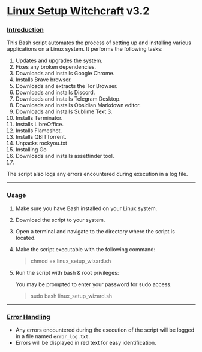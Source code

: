 # [Linux Setup Witchcraft](https://github.com/Gandalf-7he-Grey/linux_setup_scripts/blob/main/README.md#linux-setup-witchcraft) v3.2

### [Introduction](https://github.com/Gandalf-7he-Grey/linux_setup_scripts/blob/main/README.md#introduction) 

This Bash script automates the process of setting up and installing various applications on a Linux system. It performs the following tasks:

1. Updates and upgrades the system.
2. Fixes any broken dependencies.
3. Downloads and installs Google Chrome.
4. Installs Brave browser.
5. Downloads and extracts the Tor Browser.
6. Downloads and installs Discord.
7. Downloads and installs Telegram Desktop.
8. Downloads and installs Obsidian Markdown editor.
9. Downloads and installs Sublime Text 3.
10. Installs Terminator.
11. Installs LibreOffice.
12. Installs Flameshot.
13. Installs QBITTorrent.
14. Unpacks rockyou.txt
15. Installing Go
16. Downloads and installs assetfinder tool.
17. 

The script also logs any errors encountered during execution in a log file.

---

### [Usage](https://github.com/Gandalf-7he-Grey/linux_setup_scripts/blob/main/README.md#usage)

1. Make sure you have Bash installed on your Linux system.
    
2. Download the script to your system.
    
3. Open a terminal and navigate to the directory where the script is located.
    
4. Make the script executable with the following command:
    
    > chmod +x linux_setup_wizard.sh
    
5. Run the script with bash & root privileges:
    
    You may be prompted to enter your password for sudo access.
    
    > sudo bash linux_setup_wizard.sh
    

---

### [Error Handling](https://github.com/Gandalf-7he-Grey/linux_setup_scripts/blob/main/README.md#error-handling)

- Any errors encountered during the execution of the script will be logged in a file named `error_log.txt`.
- Errors will be displayed in red text for easy identification.
